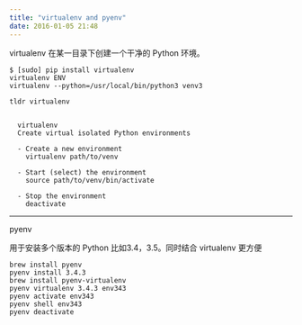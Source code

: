 ```yaml
---
title: "virtualenv and pyenv"
date: 2016-01-05 21:48
---
```


virtualenv 在某一目录下创建一个干净的 Python 环境。

~~~
$ [sudo] pip install virtualenv
virtualenv ENV
virtualenv --python=/usr/local/bin/python3 venv3
~~~

`tldr virtualenv`
~~~
  
  virtualenv
  Create virtual isolated Python environments

  - Create a new environment
    virtualenv path/to/venv

  - Start (select) the environment
    source path/to/venv/bin/activate

  - Stop the environment
    deactivate
~~~

***********************

pyenv 

用于安装多个版本的 Python 比如3.4，3.5。同时结合 virtualenv 更方便

~~~
brew install pyenv
pyenv install 3.4.3
brew install pyenv-virtualenv
pyenv virtualenv 3.4.3 env343
pyenv activate env343
pyenv shell env343
pyenv deactivate
~~~
